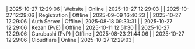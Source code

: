 | 2025-10-27 12:29:06 | Website | Online | 2025-10-27 12:29:03 |
| 2025-10-27 12:29:06 | Registration | Offline | 2025-09-09 16:40:23 |
| 2025-10-27 12:29:06 | Auth Server | Offline | 2025-08-18 09:33:31 |
| 2025-10-27 12:29:06 | Kezan (PvE) | Offline | 2025-10-11 12:51:30 |
| 2025-10-27 12:29:06 | Gurubashi (PvP) | Offline | 2025-08-23 21:44:06 |
| 2025-10-27 12:29:06 | Cloudflare | Online | 2025-10-27 12:29:03 |

